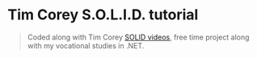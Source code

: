 # Tim Corey S.O.L.I.D. tutorial

> Coded along with Tim Corey [SOLID videos](https://www.youtube.com/watch?v=5RwhyZnVRS8), free time project along with my vocational studies in .NET.
